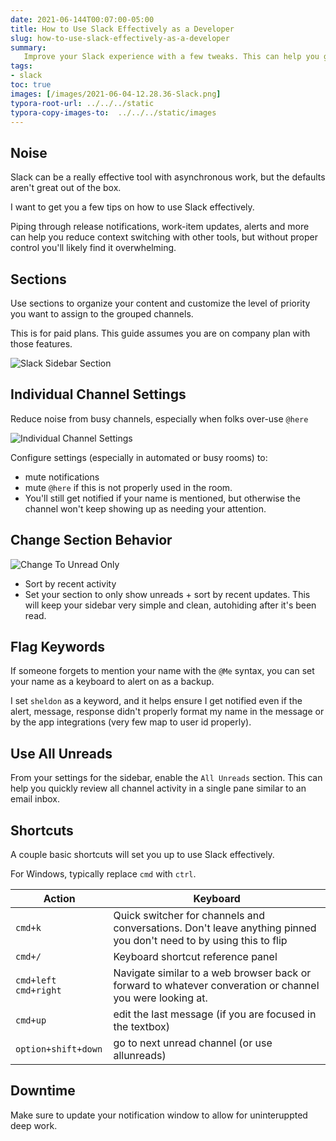 ```yaml
---
date: 2021-06-144T00:07:00-05:00
title: How to Use Slack Effectively as a Developer
slug: how-to-use-slack-effectively-as-a-developer
summary:
   Improve your Slack experience with a few tweaks. This can help you get value from Slack, rather than drowning in noise.
tags:
- slack
toc: true
images: [/images/2021-06-04-12.28.36-Slack.png]
typora-root-url: ../../../static
typora-copy-images-to:  ../../../static/images
---
```


## Noise

Slack can be a really effective tool with asynchronous work, but the defaults aren't great out of the box.

I want to get you a few tips on how to use Slack effectively.

Piping through release notifications, work-item updates, alerts and more can help you reduce context switching with other tools, but without proper control you'll likely find it overwhelming.

## Sections

Use sections to organize your content and customize the level of priority you want to assign to the grouped channels.

This is for paid plans. This guide assumes you are on company plan with those features.

![Slack Sidebar Section](/images/2021-06-04-12.28.36-Slack.png)

## Individual Channel Settings

Reduce noise from busy channels, especially when folks over-use `@here`

![Individual Channel Settings](/images/2021-06-04-15.16.00-Slack.png)

Configure settings (especially in automated or busy rooms) to:

- mute notifications
- mute `@here` if this is not properly used in the room.
- You'll still get notified if your name is mentioned, but otherwise the channel won't keep showing up as needing your attention.

## Change Section Behavior

![Change To Unread Only](/images/2021-06-04-15.11.24-Slack.png)

- Sort by recent activity
- Set your section to only show unreads + sort by recent updates. This will keep your sidebar very simple and clean, autohiding after it's been read.

## Flag Keywords

If someone forgets to mention your name with the `@Me` syntax, you can set your name as a keyboard to alert on as a backup.

I set `sheldon` as a keyword, and it helps ensure I get notified even if the alert, message, response didn't properly format my name in the message or by the app integrations (very few map to user id properly).

## Use All Unreads

From your settings for the sidebar, enable the `All Unreads` section.
This can help you quickly review all channel activity in a single pane similar to an email inbox.

## Shortcuts

A couple basic shortcuts will set you up to use Slack effectively.

For Windows, typically replace  `cmd` with `ctrl`.

| Action                 | Keyboard                                                     |
| ---------------------- | ------------------------------------------------------------ |
| `cmd+k`                | Quick switcher for channels and conversations. Don't leave anything pinned you don't need to by using this to flip |
| `cmd+/`                | Keyboard shortcut reference panel                            |
| `cmd+left` `cmd+right` | Navigate similar to a web browser back or forward to whatever converation or channel you were looking at. |
| `cmd+up`               | edit the last message (if you are focused in the textbox)    |
| `option+shift+down`    | go to next unread channel (or use allunreads)                |

## Downtime

Make sure to update your notification window to allow for uninteruppted deep work.
